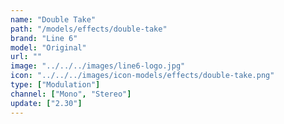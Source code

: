 ```yaml
---
name: "Double Take"
path: "/models/effects/double-take"
brand: "Line 6"
model: "Original"
url: ""
image: "../../../images/line6-logo.jpg"
icon: "../../../images/icon-models/effects/double-take.png"
type: ["Modulation"]
channel: ["Mono", "Stereo"]
update: ["2.30"]
---
```


